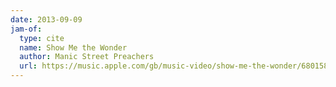 ```yaml
---
date: 2013-09-09
jam-of:
  type: cite
  name: Show Me the Wonder
  author: Manic Street Preachers
  url: https://music.apple.com/gb/music-video/show-me-the-wonder/680158690
---
```


